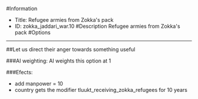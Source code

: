 #Information
 - Title: Refugee armies from Zokka's pack
 - ID: zokka_jaddari_war.10
#Description
Refugee armies from Zokka's pack
#Options

___
##Let us direct their anger towards something useful

###AI weighting:
AI weights this option at 1


###Efects:<ul><li>add manpower = 10</li><li>country gets the modifier tluukt_receiving_zokka_refugees for 10 years</li></ul>
